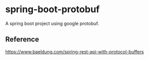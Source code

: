 # spring-boot-protobuf
A spring boot project using google protobuf.

## Reference
https://www.baeldung.com/spring-rest-api-with-protocol-buffers
